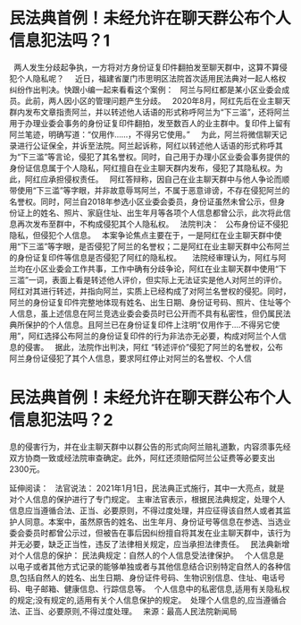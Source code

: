 # 民法典首例！未经允许在聊天群公布个人信息犯法吗？1

 
两人发生分歧起争执，一方将对方身份证复印件翻拍发至聊天群中，这算不算侵犯个人隐私呢？
 
 
近日，福建省厦门市思明区法院首次适用民法典对一起人格权纠纷作出判决。快跟小编一起来看看这个案例：
 
阿兰与阿红都是某小区业委会成员。此前，两人因小区的管理问题产生分歧。
 
2020年8月，阿红先后在业主聊天群内发布文章指责阿兰，并以转述他人话语的形式称呼阿兰为“下三滥”，还将阿兰用于办理业委会事务的身份证复印件翻拍，发至数百人的业主群中。复印件上留有阿兰笔迹，明确写道：“仅用作……，不得另它使用。”
 
 
为此，阿兰将微信聊天记录进行公证保全，并诉至法院。阿兰起诉称，阿红以转述他人话语的形式称呼其为“下三滥”等言论，侵犯了其名誉权。同时，自己用于办理小区业委会事务提供的身份证信息属于个人隐私，阿红擅自在业主聊天群内发布，侵犯了其隐私权。为此，阿红应承担侵权责任。
 
阿红答辩称，因自己在业主聊天群中与他人争论而顺带使用“下三滥”等字眼，并非故意辱骂阿兰，不属于恶意诽谤，不存在侵犯阿兰的名誉权。同时，阿兰自2018年参选小区业委会委员，身份证虽然未曾公示，但身份证上的姓名、照片、家庭住址、出生年月等各项个人信息都曾公示，此次将此信息再次发布至群中，不构成侵犯其个人隐私权。
 
法院判决：
 
公布身份证不侵犯隐私，但侵犯个人信息。
 
本案争论焦点主要在于，一是阿红在业主聊天群中使用“下三滥”等字眼，是否侵犯了阿兰的名誉权；二是阿红在业主聊天群中公布阿兰的身份证复印件等信息是否侵犯了阿红的隐私权。
 
 
法院经审理认为，阿红与阿兰均在小区业委会工作共事，工作中确有分歧争论，阿红在业主聊天群中使用“下三滥”一词，表面上看是转述他人评价，但实际上无法证实是他人对阿兰的评价。阿红对其进行转述，并指向阿兰，实质上已经构成了对阿兰名誉权的侵犯。同时，阿兰的身份证复印件完整地体现有姓名、出生日期、身份证号码、照片、住址等个人信息，虽上述信息在阿兰竞选业委会委员时已公开而不具有私密性，但仍属民法典所保护的个人信息。且阿兰已在身份证复印件上注明“仅用作于....不得另它使用”，阿红选择公布阿兰的身份证复印件的行为非法亦无必要，构成对阿兰个人信息的侵害。
 
据此，法院作出判决，阿红 “转述评价”侵犯了阿兰的名誉权，公布阿兰身份证侵犯了其个人信息，要求阿红停止对阿兰的名誉权、个人信

# 民法典首例！未经允许在聊天群公布个人信息犯法吗？2

息的侵害行为，并在业主聊天群中以群公告的形式向阿兰赔礼道歉，内容须事先经双方协商一致或经法院审查确定。此外，阿红还须赔偿阿兰公证费等必要支出2300元。
 

延伸阅读：
 
法官说法：
2021年1月1日，民法典正式施行，其中一大亮点，就是对个人信息的保护进行了专门规定。
主审法官表示，根据民法典规定，处理个人信息应当遵循合法、正当、必要原则，不得过度处理，并应征得该自然人或者其监护人同意。本案中，虽然原告的姓名、出生年月、身份证号等信息在参选、当选业委会委员时都曾公示过，但被告在事后因纠纷擅自将其发在业主聊天群中，该行为并无必要，缺乏正当性，违反了法律相关规定，应当承担法律责任。
 
民法典新增对个人信息的保护：
民法典规定：自然人的个人信息受法律保护。
 
个人信息是以电子或者其他方式记录的能够单独或者与其他信息结合识别特定自然人的各种信息,包括自然人的姓名、出生日期、身份证件号码、生物识别信息、住址、电话号码、电子邮箱、健康信息、行踪信息等。 
个人信息中的私密信息,适用有关隐私权的规定;没有规定的,适用有关个人信息保护的规定。 
处理个人信息的,应当遵循合法、正当、必要原则,不得过度处理。
 
来源：最高人民法院新闻局


